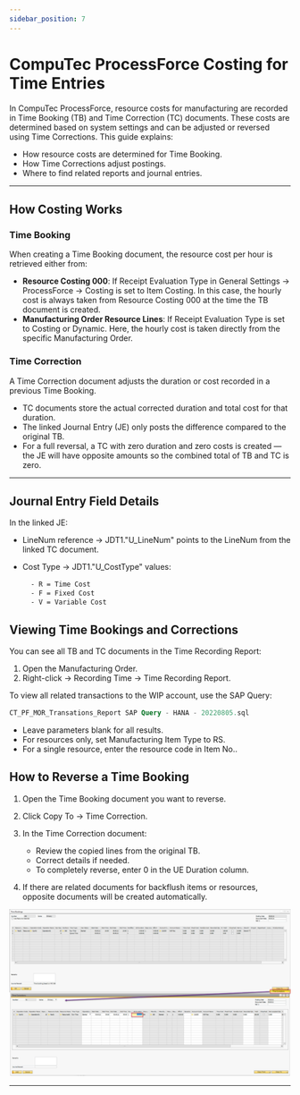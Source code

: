 ```yaml
---
sidebar_position: 7
---
```


# CompuTec ProcessForce Costing for Time Entries

In CompuTec ProcessForce, resource costs for manufacturing are recorded in Time Booking (TB) and Time Correction (TC) documents. These costs are determined based on system settings and can be adjusted or reversed using Time Corrections. This guide explains:

- How resource costs are determined for Time Booking.
- How Time Corrections adjust postings.
- Where to find related reports and journal entries.

---

## How Costing Works

### Time Booking

When creating a Time Booking document, the resource cost per hour is retrieved either from:

- **Resource Costing 000**: If Receipt Evaluation Type in General Settings → ProcessForce → Costing is set to Item Costing. In this case, the hourly cost is always taken from Resource Costing 000 at the time the TB document is created.
- **Manufacturing Order Resource Lines**: If Receipt Evaluation Type is set to Costing or Dynamic.
Here, the hourly cost is taken directly from the specific Manufacturing Order.

### Time Correction

A Time Correction document adjusts the duration or cost recorded in a previous Time Booking.

- TC documents store the actual corrected duration and total cost for that duration.
- The linked Journal Entry (JE) only posts the difference compared to the original TB.
- For a full reversal, a TC with zero duration and zero costs is created — the JE will have opposite amounts so the combined total of TB and TC is zero.

---

## Journal Entry Field Details

In the linked JE:

- LineNum reference → JDT1."U_LineNum" points to the LineNum from the linked TC document.
- Cost Type → JDT1."U_CostType" values:

        - R = Time Cost
        - F = Fixed Cost
        - V = Variable Cost

## Viewing Time Bookings and Corrections

You can see all TB and TC documents in the Time Recording Report:

1. Open the Manufacturing Order.
2. Right-click → Recording Time → Time Recording Report.

To view all related transactions to the WIP account, use the SAP Query:

```sql
CT_PF_MOR_Transations_Report SAP Query - HANA - 20220805.sql
```

- Leave parameters blank for all results.
- For resources only, set Manufacturing Item Type to RS.
- For a single resource, enter the resource code in Item No..

## How to Reverse a Time Booking

1. Open the Time Booking document you want to reverse.
2. Click Copy To → Time Correction.
3. In the Time Correction document:

    - Review the copied lines from the original TB.
    - Correct details if needed.
    - To completely reverse, enter 0 in the UE Duration column.
4. If there are related documents for backflush items or resources, opposite documents will be created automatically.

![Time Entries](./media/time-entries.png)

---
